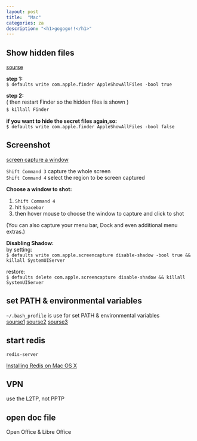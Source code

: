```yaml
---
layout: post
title:  "Mac"
categories: za
description: "<h1>gogogo!!</h1>"
---
```


## Show hidden files
[sourse](http://osxdaily.com/2009/02/25/show-hidden-files-in-os-x/)

__step 1:__  
`$ defaults write com.apple.finder AppleShowAllFiles -bool true`
 
__step 2:__  
( then restart Finder so the hidden files is shown )  
`$ killall Finder`  　    

__if you want to hide the secret files again,so:__  
`$ defaults write com.apple.finder AppleShowAllFiles -bool false` 

## Screenshot
[screen capture a window](http://usingmac.com/2008/7/3/screen-capture-a-window/)

`Shift Command 3` capture the whole screen  
`Shift Command 4` select the region to be screen captured

__Choose a window to shot:__  
1. `Shift Command 4`  
2. hit `Spacebar`  
3. then hover mouse to choose the window to capture and click to shot  

(You can also capture your menu bar, Dock and even additional menu extras.)

__Disabling Shadow:__  
by setting:  
`$ defaults write com.apple.screencapture disable-shadow -bool true && killall SystemUIServer`

restore:  
`$ defaults delete com.apple.screencapture disable-shadow && killall SystemUIServer`


## set PATH & environmental variables
 `~/.bash_profile` is use for set PATH & environmental variables  
[sourse1](http://www.joshstaiger.org/archives/2005/07/bash_profile_vs.html)
 [sourse2](http://tldp.org/LDP/abs/html/sample-bashrc.html)
 [sourse3](http://stackoverflow.com/questions/415403/whats-the-difference-between-bashrc-bash-profile-and-environment)

## start redis
`redis-server`

[Installing Redis on Mac OS X](http://jasdeep.ca/2012/05/installing-redis-on-mac-os-x/)

## VPN

use the L2TP, not PPTP

## open doc file 
Open Office & Libre Office

